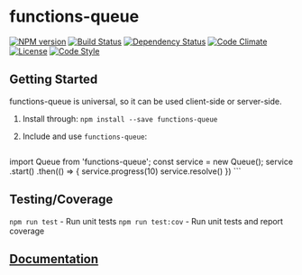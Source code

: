 # functions-queue

[![NPM version][npm-image]][npm-url]
[![Build Status][travis-image]][travis-url]
[![Dependency Status][daviddm-image]][daviddm-url]
[![Code Climate][climate-image]][climate-url]
[![License][license-image]][license-url]
[![Code Style][code-style-image]][code-style-url]

## Getting Started

functions-queue is universal, so it can be used client-side or server-side.

1. Install through: `npm install --save functions-queue`

2. Include and use `functions-queue`:

    ```javascript
  import Queue from 'functions-queue';
  const service = new Queue();
  service
    .start()
    .then(() => {
      service.progress(10)
      service.resolve()
    })
    ```
## Testing/Coverage

`npm run test` - Run unit tests
`npm run test:cov` - Run unit tests and report coverage

## [Documentation](https://prescottprue.github.com/functions-queue)

[npm-image]: https://img.shields.io/npm/v/functions-queue.svg?style=flat-square
[npm-url]: https://npmjs.org/package/functions-queue
[travis-image]: https://img.shields.io/travis/prescottprue/functions-queue/master.svg?style=flat-square
[travis-url]: https://travis-ci.org/prescottprue/functions-queue
[daviddm-image]: https://img.shields.io/david/prescottprue/functions-queue.svg?style=flat-square
[daviddm-url]: https://david-dm.org/prescottprue/functions-queue
[climate-image]: https://img.shields.io/codeclimate/github/prescottprue/functions-queue.svg?style=flat-square
[climate-url]: https://codeclimate.com/github/prescottprue/functions-queue
[coverage-image]: https://img.shields.io/codeclimate/coverage/github/prescottprue/functions-queue.svg?style=flat-square
[coverage-url]: https://codeclimate.com/github/prescottprue/functions-queue
[license-image]: https://img.shields.io/npm/l/functions-queue.svg?style=flat-square
[license-url]: https://github.com/prescottprue/functions-queue/blob/master/LICENSE
[code-style-image]: https://img.shields.io/badge/code%20style-standard-brightgreen.svg?style=flat-square
[code-style-url]: http://standardjs.com/
